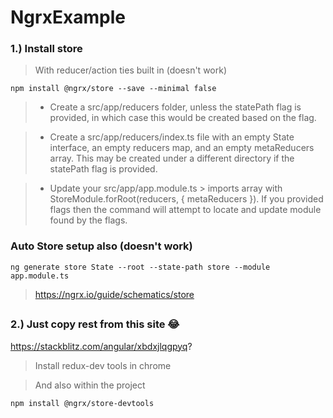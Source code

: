 # NgrxExample

### 1.) Install store

> With reducer/action ties built in (doesn't work)

`npm install @ngrx/store --save --minimal false`

> * Create a src/app/reducers folder, unless the statePath flag is provided, 
in which case this would be created based on the flag.

> * Create a src/app/reducers/index.ts file with an empty State interface, 
an empty reducers map, and an empty metaReducers array. This may be created 
under a different directory if the statePath flag is provided.

> * Update your src/app/app.module.ts > imports array with StoreModule.forRoot(reducers, { metaReducers }). 
If you provided flags then the command will attempt to locate and update module found by the flags.

### Auto Store setup also (doesn't work)

`ng generate store State --root --state-path store --module app.module.ts`
> https://ngrx.io/guide/schematics/store

##

### 2.) Just copy rest from this site 😂

https://stackblitz.com/angular/xbdxjlqgpyq?

> Install redux-dev tools in chrome

> And also within the project

`npm install @ngrx/store-devtools`

